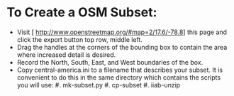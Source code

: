 # To Create a OSM Subset:
* Visit [ http://www.openstreetmap.org/#map=2/17.6/-78.8] this page and click the export button top row, middle left.
* Drag the handles at the corners of the bounding box to contain the area where increased detail is desired.
* Record the North, South, East, and West boundaries of the box.
* Copy central-america.ini to a filename that describes your subset. It is convenient to do this in the same directory which contains the scripts you will use:
   #. mk-subset.py
   #. cp-subset
   #. iiab-unzip
